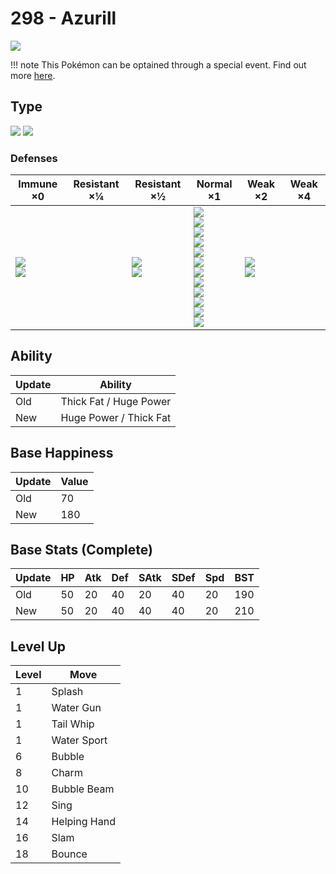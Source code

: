 # 298 - Azurill
![][298]

!!! note
    This Pokémon can be optained through a special event. Find out more [here](../../special_events/#baby-pokemon-egg-gift).

## Type

![][normal]  ![][fairy]

### Defenses

Immune ×0                      | Resistant ×¼ | Resistant ×½               | Normal ×1                                                                                                                                                                                  | Weak ×2                        | Weak ×4 | 
---                            | ---          | ---                        | ---                                                                                                                                                                                        | ---                            | ---     | 
![][ghost]<br> ![][dragon]<br> |              | ![][bug]<br> ![][dark]<br> | ![][normal]<br> ![][fighting]<br> ![][flying]<br> ![][ground]<br> ![][rock]<br> ![][fire]<br> ![][water]<br> ![][grass]<br> ![][electric]<br> ![][psychic]<br> ![][ice]<br> ![][fairy]<br> | ![][poison]<br> ![][steel]<br> |         | 

## Ability

Update | Ability                | 
---    | ---                    | 
Old    | Thick Fat / Huge Power | 
New    | Huge Power / Thick Fat | 

## Base Happiness

Update | Value | 
---    | ---   | 
Old    | 70    | 
New    | 180   | 

## Base Stats (Complete)

Update | HP  | Atk | Def | SAtk | SDef | Spd | BST | 
---    | --- | --- | --- | ---  | ---  | --- | --- | 
Old    | 50  | 20  | 40  | 20   | 40   | 20  | 190 | 
New    | 50  | 20  | 40  | 40   | 40   | 20  | 210 | 

## Level Up

Level | Move         | 
---   | ---          | 
1     | Splash       | 
1     | Water Gun    | 
1     | Tail Whip    | 
1     | Water Sport  | 
6     | Bubble       | 
8     | Charm        | 
10    | Bubble Beam  | 
12    | Sing         | 
14    | Helping Hand | 
16    | Slam         | 
18    | Bounce       | 

[298]: ../img/pokemon/298.png
[normal]: ../img/types/normal.png
[fire]: ../img/types/fire.png
[fighting]: ../img/types/fighting.png
[water]: ../img/types/water.png
[flying]: ../img/types/flying.png
[grass]: ../img/types/grass.png
[poison]: ../img/types/poison.png
[electric]: ../img/types/electric.png
[ground]: ../img/types/ground.png
[psychic]: ../img/types/psychic.png
[rock]: ../img/types/rock.png
[ice]: ../img/types/ice.png
[bug]: ../img/types/bug.png
[dragon]: ../img/types/dragon.png
[ghost]: ../img/types/ghost.png
[dark]: ../img/types/dark.png
[steel]: ../img/types/steel.png
[fairy]: ../img/types/fairy.png
